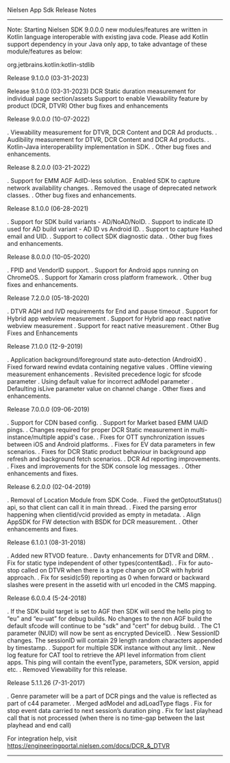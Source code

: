 Nielsen App Sdk Release Notes
******************************************************************************************************
Note: Starting Nielsen SDK 9.0.0.0 new modules/features are written in Kotlin language interoperable with existing java code. Please add Kotlin support dependency in your Java only app, to take advantage of these module/features as below: 

 org.jetbrains.kotlin:kotlin-stdlib 

Release 9.1.0.0 (03-31-2023)

Release 9.1.0.0 (03-31-2023)
DCR Static duration measurement for individual page section/assets
Support to enable Viewability feature by product (DCR, DTVR)
Other bug fixes and enhancements

Release 9.0.0.0 (10-07-2022)

. Viewability measurement for DTVR, DCR Content and DCR Ad products. 
. Audibility measurement for DTVR, DCR Content and DCR Ad products.
. Kotlin-Java interoperability implementation in SDK.
. Other bug fixes and enhancements.

Release 8.2.0.0 (03-21-2022)

. Support for EMM AGF AdID-less solution.
. Enabled SDK to capture network availability changes.
. Removed the usage of deprecated network classes.
. Other bug fixes and enhancements.

Release 8.1.0.0 (06-28-2021)

. Support for SDK build variants - AD/NoAD/NoID.
. Support to indicate ID used for AD build variant - AD ID vs Android ID.
. Support to capture Hashed email and UID.
. Support to collect SDK diagnostic data.
. Other bug fixes and enhancements.

Release 8.0.0.0 (10-05-2020)

. FPID and VendorID support.
. Support for Android apps running on ChromeOS.
. Support for Xamarin cross platform framework.
. Other bug fixes and enhancements.

Release 7.2.0.0 (05-18-2020)

. DTVR AQH and IVD requirements for End and pause timeout
. Support for Hybrid app webview measurement
. Support for Hybrid app react native webview measurement
. Support for react native measurement
. Other Bug Fixes and Enhancements

Release 7.1.0.0 (12-9-2019)

. Application background/foreground state auto-detection (AndroidX)
. Fixed forward rewind evdata containing negative values
. Offline viewing measurement enhancements
. Revisited precedence logic for sfcode parameter
. Using default value for incorrect adModel parameter
. Defaulting isLive parameter value on channel change
. Other fixes and enhancements.

Release 7.0.0.0 (09-06-2019)

. Support for CDN based config.
. Support for Market based EMM UAID pings.
. Changes required for proper DCR Static measurement in multi-instance/multiple appid's case.
. Fixes for OTT synchronization issues between iOS and Android platforms.
. Fixes for EV data parameters in few scenarios.
. Fixes for DCR Static product behaviour in background app refresh and background fetch scenarios.
. DCR Ad reporting improvements.
. Fixes and improvements for the SDK console log messages.
. Other enhancements and fixes.

Release 6.2.0.0 (02-04-2019)

. Removal of Location Module from SDK Code.
. Fixed the getOptoutStatus() api, so that client can call it in main thread.
. Fixed the parsing error happening when clientid/vcid provided as empty in metadata.
. Align AppSDK for FW detection with BSDK for DCR measurement.
. Other enhancements and fixes.

Release 6.1.0.1 (08-31-2018)

. Added new RTVOD feature.
. Davty enhancements for DTVR and DRM.
. Fix for static type independent of other types(content&ad).
. Fix for auto-stop called on DTVR when there is a type change on DCR with hybrid approach.
. Fix for sesid(c59) reporting as 0 when forward or backward slashes were present in the assetid with url     encoded in the CMS mapping.

Release 6.0.0.4 (5-24-2018)

. If the SDK build target is set to AGF then SDK will send the hello ping to “eu” and “eu-uat” for debug       builds. No changes to the non AGF build the default sfcode will continue to be "sdk" and "cert" for debug   build.
. The C1 parameter (NUID) will now be sent as encrypted DeviceID.
. New SessionID changes. The sessionID will contain 29 length random characters appended by timestamp.
. Support for multiple SDK instance without any limit.
. New log feature for CAT tool to retrieve the API level information from client apps. This ping will         contain the eventType, parameters, SDK version, appid etc.
. Removed Viewability for this release.


Release 5.1.1.26 (7-31-2017)

. Genre parameter will be a part of DCR pings and the value is reflected as part of c44 parameter.
. Merged adModel and adLoadType flags
. Fix for stop event data carried to next session’s duration ping
. Fix for last playhead call that is not processed (when there is no time-gap between the last playhead and   end call)

For integration help, visit https://engineeringportal.nielsen.com/docs/DCR_&_DTVR

******************************************************************************************************
